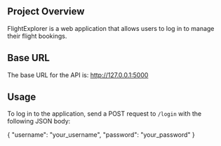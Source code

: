## Project Overview
FlightExplorer is a web application that allows users to log in to manage their flight bookings. 
## Base URL

The base URL for the API is: http://127.0.0.1:5000

## Usage
To log in to the application, send a POST request to `/login` with the following JSON body:

{
  "username": "your_username",
  "password": "your_password"
}

